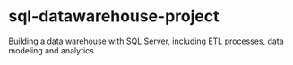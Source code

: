 # sql-datawarehouse-project
Building a data warehouse with SQL Server, including ETL processes, data modeling and analytics
